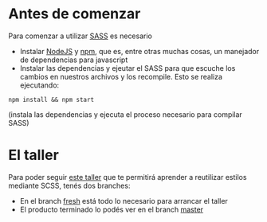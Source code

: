# Antes de comenzar
Para comenzar a utilizar [SASS](http://sass-lang.com/) es necesario 
* Instalar [NodeJS](https://nodejs.org/en/) y [npm](https://www.npmjs.com/), que es, entre otras muchas cosas, un manejador de dependencias para javascript
* Instalar las dependencias y ejeutar el SASS para que escuche los cambios en nuestros archivos y los recompile.
Esto se realiza ejecutando: 

``` shell
npm install && npm start 
```
(instala las dependencias y ejecuta el proceso necesario para compilar SASS)

# El taller
Para poder seguir [este taller](https://docs.google.com/document/d/1FX4pum1j4uq6s5nHhJRKitt7sYbLtKyBMmsifYkvGxc/edit?usp=sharing) que te permitirá aprender a reutilizar estilos mediante SCSS, tenés dos branches:

* En el branch [fresh](https://github.com/uqbar-project/eg-login-web/tree/fresh) está todo lo necesario para arrancar el taller
* El producto terminado lo podés ver en el branch [master](https://github.com/uqbar-project/eg-login-web/)

